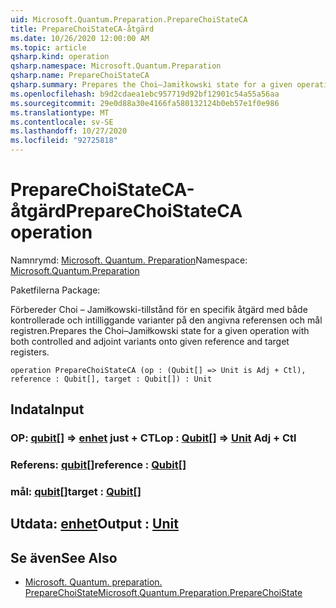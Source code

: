 ```yaml
---
uid: Microsoft.Quantum.Preparation.PrepareChoiStateCA
title: PrepareChoiStateCA-åtgärd
ms.date: 10/26/2020 12:00:00 AM
ms.topic: article
qsharp.kind: operation
qsharp.namespace: Microsoft.Quantum.Preparation
qsharp.name: PrepareChoiStateCA
qsharp.summary: Prepares the Choi–Jamiłkowski state for a given operation with both controlled and adjoint variants onto given reference and target registers.
ms.openlocfilehash: b9d2cdaea1ebc957719d92bf12901c54a55a56aa
ms.sourcegitcommit: 29e0d88a30e4166fa580132124b0eb57e1f0e986
ms.translationtype: MT
ms.contentlocale: sv-SE
ms.lasthandoff: 10/27/2020
ms.locfileid: "92725818"
---
```

# <a name="preparechoistateca-operation"></a><span data-ttu-id="fd6f5-102">PrepareChoiStateCA-åtgärd</span><span class="sxs-lookup"><span data-stu-id="fd6f5-102">PrepareChoiStateCA operation</span></span>

<span data-ttu-id="fd6f5-103">Namnrymd: [Microsoft. Quantum. Preparation](xref:Microsoft.Quantum.Preparation)</span><span class="sxs-lookup"><span data-stu-id="fd6f5-103">Namespace: [Microsoft.Quantum.Preparation](xref:Microsoft.Quantum.Preparation)</span></span>

<span data-ttu-id="fd6f5-104">Paketfilerna [](https://nuget.org/packages/)</span><span class="sxs-lookup"><span data-stu-id="fd6f5-104">Package: [](https://nuget.org/packages/)</span></span>


<span data-ttu-id="fd6f5-105">Förbereder Choi – Jamiłkowski-tillstånd för en specifik åtgärd med både kontrollerade och intilliggande varianter på den angivna referensen och mål registren.</span><span class="sxs-lookup"><span data-stu-id="fd6f5-105">Prepares the Choi–Jamiłkowski state for a given operation with both controlled and adjoint variants onto given reference and target registers.</span></span>

```qsharp
operation PrepareChoiStateCA (op : (Qubit[] => Unit is Adj + Ctl), reference : Qubit[], target : Qubit[]) : Unit
```


## <a name="input"></a><span data-ttu-id="fd6f5-106">Indata</span><span class="sxs-lookup"><span data-stu-id="fd6f5-106">Input</span></span>

### <a name="op--qubit--unit-adj--ctl"></a><span data-ttu-id="fd6f5-107">OP: [qubit](xref:microsoft.quantum.lang-ref.qubit)[] => [enhet](xref:microsoft.quantum.lang-ref.unit) just + CTL</span><span class="sxs-lookup"><span data-stu-id="fd6f5-107">op : [Qubit](xref:microsoft.quantum.lang-ref.qubit)[] => [Unit](xref:microsoft.quantum.lang-ref.unit) Adj + Ctl</span></span>




### <a name="reference--qubit"></a><span data-ttu-id="fd6f5-108">Referens: [qubit](xref:microsoft.quantum.lang-ref.qubit)[]</span><span class="sxs-lookup"><span data-stu-id="fd6f5-108">reference : [Qubit](xref:microsoft.quantum.lang-ref.qubit)[]</span></span>




### <a name="target--qubit"></a><span data-ttu-id="fd6f5-109">mål: [qubit](xref:microsoft.quantum.lang-ref.qubit)[]</span><span class="sxs-lookup"><span data-stu-id="fd6f5-109">target : [Qubit](xref:microsoft.quantum.lang-ref.qubit)[]</span></span>





## <a name="output--unit"></a><span data-ttu-id="fd6f5-110">Utdata: [enhet](xref:microsoft.quantum.lang-ref.unit)</span><span class="sxs-lookup"><span data-stu-id="fd6f5-110">Output : [Unit](xref:microsoft.quantum.lang-ref.unit)</span></span>



## <a name="see-also"></a><span data-ttu-id="fd6f5-111">Se även</span><span class="sxs-lookup"><span data-stu-id="fd6f5-111">See Also</span></span>

- [<span data-ttu-id="fd6f5-112">Microsoft. Quantum. preparation. PrepareChoiState</span><span class="sxs-lookup"><span data-stu-id="fd6f5-112">Microsoft.Quantum.Preparation.PrepareChoiState</span></span>](xref:Microsoft.Quantum.Preparation.PrepareChoiState)